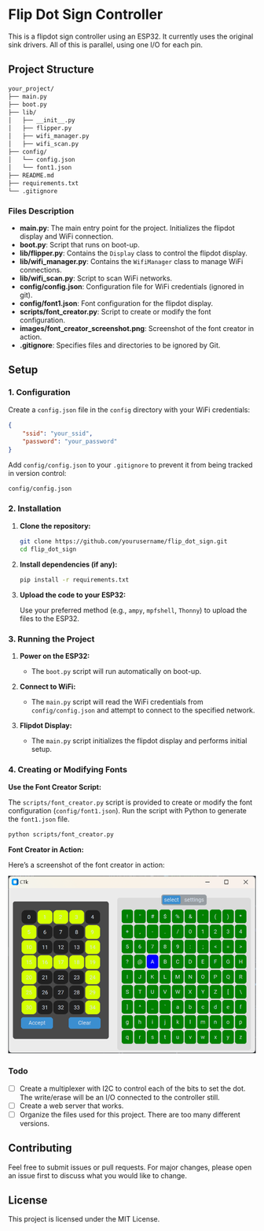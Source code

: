# Flip Dot Sign Controller

This is a flipdot sign controller using an ESP32. It currently uses the original sink drivers. All of this is parallel, using one I/O for each pin.

## Project Structure

```
your_project/
├── main.py
├── boot.py
├── lib/
│   ├── __init__.py
│   ├── flipper.py
│   ├── wifi_manager.py
│   ├── wifi_scan.py
├── config/
│   └── config.json
│   └── font1.json
├── README.md
├── requirements.txt
└── .gitignore
```

### Files Description

- **main.py**: The main entry point for the project. Initializes the flipdot display and WiFi connection.
- **boot.py**: Script that runs on boot-up.
- **lib/flipper.py**: Contains the `Display` class to control the flipdot display.
- **lib/wifi_manager.py**: Contains the `WifiManager` class to manage WiFi connections.
- **lib/wifi_scan.py**: Script to scan WiFi networks.
- **config/config.json**: Configuration file for WiFi credentials (ignored in git).
- **config/font1.json**: Font configuration for the flipdot display.
- **scripts/font_creator.py**: Script to create or modify the font configuration.
- **images/font_creator_screenshot.png**: Screenshot of the font creator in action.
- **.gitignore**: Specifies files and directories to be ignored by Git.

## Setup

### 1. Configuration

Create a `config.json` file in the `config` directory with your WiFi credentials:

```json
{
    "ssid": "your_ssid",
    "password": "your_password"
}
```

Add `config/config.json` to your `.gitignore` to prevent it from being tracked in version control:

```plaintext
config/config.json
```

### 2. Installation

1. **Clone the repository:**

    ```bash
    git clone https://github.com/yourusername/flip_dot_sign.git
    cd flip_dot_sign
    ```

2. **Install dependencies (if any):**

    ```bash
    pip install -r requirements.txt
    ```

3. **Upload the code to your ESP32:**

    Use your preferred method (e.g., `ampy`, `mpfshell`, `Thonny`) to upload the files to the ESP32.

### 3. Running the Project

1. **Power on the ESP32:**
   - The `boot.py` script will run automatically on boot-up.

2. **Connect to WiFi:**
   - The `main.py` script will read the WiFi credentials from `config/config.json` and attempt to connect to the specified network.

3. **Flipdot Display:**
   - The `main.py` script initializes the flipdot display and performs initial setup.

### 4. Creating or Modifying Fonts

**Use the Font Creator Script:**

The `scripts/font_creator.py` script is provided to create or modify the font configuration (`config/font1.json`).
Run the script with Python to generate the `font1.json` file.

```bash
python scripts/font_creator.py
```

**Font Creator in Action:**

Here’s a screenshot of the font creator in action:

![Font Creator Screenshot](images/font_creator_screenshot.png)

### Todo

- [ ] Create a multiplexer with I2C to control each of the bits to set the dot. The write/erase will be an I/O connected to the controller still.
- [ ] Create a web server that works.
- [ ] Organize the files used for this project. There are too many different versions.

## Contributing

Feel free to submit issues or pull requests. For major changes, please open an issue first to discuss what you would like to change.

## License

This project is licensed under the MIT License.
